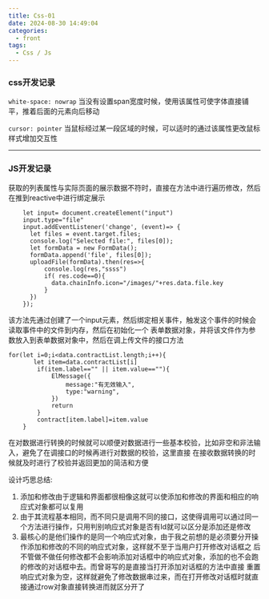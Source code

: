 ```yaml
---
title: Css-01
date: 2024-08-30 14:49:04
categories:
  - front
tags:
  - Css / Js
---
```


### css开发记录

`white-space: nowrap`
当没有设置span宽度时候，使用该属性可使字体直接铺平，推着后面的元素向后移动

`cursor: pointer`
当鼠标经过某一段区域的时候，可以适时的通过该属性更改鼠标样式增加交互性

-----

### JS开发记录

获取的列表属性与实际页面的展示数据不符时，直接在方法中进行遍历修改，然后在推到reactive中进行绑定展示

```
    let input= document.createElement("input")
    input.type="file"
    input.addEventListener('change', (event)=> {
      let files = event.target.files;
      console.log("Selected file:", files[0]);
      let formData = new FormData();
      formData.append('file', files[0]);
      uploadFile(formData).then(res=>{
          console.log(res,"ssss")
          if( res.code==0){
            data.chainInfo.icon="/images/"+res.data.file.key
          }
      })
    });
```
该方法先通过创建了一个input元素，然后绑定相关事件，触发这个事件的时候会读取事件中的文件到内存，然后在初始化一个
表单数据对象，并将该文件作为参数放入到表单数据对象中，然后在调上传文件的接口方法

```
for(let i=0;i<data.contractList.length;i++){
       let item=data.contractList[i]
        if(item.label=="" || item.value==""){
            ElMessage({
                message:"有无效输入",
                type:"warning",
            })
            return
        }
        contract[item.label]=item.value
    }
```
在对数据进行转换的时候就可以顺便对数据进行一些基本校验，比如非空和非法输入，避免了在调接口的时候再进行对数据的校验，这里直接
在接收数据转换的时候就及时进行了校验并返回更加的简洁和方便

设计巧思总结:
1. 添加和修改由于逻辑和界面都很相像这就可以使添加和修改的界面和相应的响应式对象都可以复用
2. 由于其流程基本相同，而不同只是调用不同的接口，这使得调用可以通过同一个方法进行操作，只用判别响应式对象是否有Id就可以区分是添加还是修改
3. 最核心的是他们操作的是同一个响应式对象，由于我之前想的是必须要分开操作添加和修改的不同的响应式对象，这样就不至于当用户打开修改对话框之
   后不管做不做任何修改都不会影响添加对话框中的响应式对象，添加的也不会跑的修改的对话框中去。而曾哥写的是直接当打开添加对话框的方法中直接
   重置响应式对象为空，这样就避免了修改数据串过来，而在打开修改对话框时就直接通过row对象直接转换进而就区分开了